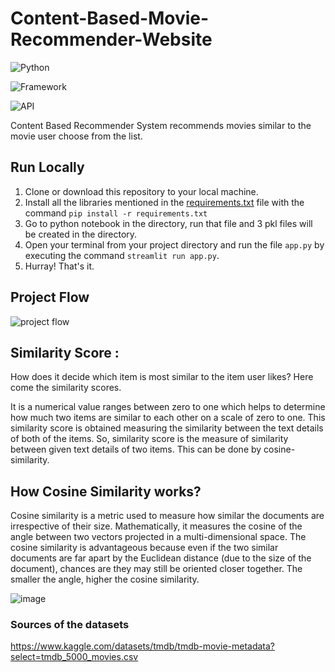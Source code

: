 # Content-Based-Movie-Recommender-Website

![Python](https://img.shields.io/badge/Python-3.10.4-blueviolet) 

![Framework](https://img.shields.io/badge/Framework-Streamlit-red)

![API](https://img.shields.io/badge/API-TMDB-fcba03)

Content Based Recommender System recommends movies similar to the movie user choose from the list.

## Run Locally
1. Clone or download this repository to your local machine.
2. Install all the libraries mentioned in the [requirements.txt](https://github.com/kishan0725/Movie-Recommendation-System-with-Sentiment-Analysis/blob/master/requirements.txt) file with the command `pip install -r requirements.txt`
3. Go to python notebook in the directory, run that file and 3 pkl files will be created in the directory.
4. Open your terminal from your project directory and run the file `app.py` by executing the command `streamlit run app.py`.
5. Hurray! That's it.



## Project Flow

![project flow](https://user-images.githubusercontent.com/78557327/170816926-790bf3da-10f3-4abb-909f-59b3606b7d8c.png)


## Similarity Score : 

   How does it decide which item is most similar to the item user likes? Here come the similarity scores.
   
   It is a numerical value ranges between zero to one which helps to determine how much two items are similar to each other on a scale of zero to one. This similarity score is obtained measuring the similarity between the text details of both of the items. So, similarity score is the measure of similarity between given text details of two items. This can be done by cosine-similarity.
   
## How Cosine Similarity works?
  Cosine similarity is a metric used to measure how similar the documents are irrespective of their size. Mathematically, it measures the cosine of the angle between two vectors projected in a multi-dimensional space. The cosine similarity is advantageous because even if the two similar documents are far apart by the Euclidean distance (due to the size of the document), chances are they may still be oriented closer together. The smaller the angle, higher the cosine similarity.
  
  ![image](https://user-images.githubusercontent.com/36665975/70401457-a7530680-1a55-11ea-9158-97d4e8515ca4.png)

### Sources of the datasets 
https://www.kaggle.com/datasets/tmdb/tmdb-movie-metadata?select=tmdb_5000_movies.csv

